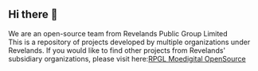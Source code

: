 ## Hi there 👋


We are an open-source team from Revelands Public Group Limited  
This is a repository of projects developed by multiple organizations under Revelands. If you would like to find other projects from Revelands' subsidiary organizations, please visit here:[RPGL Moedigital OpenSource](https://github.com/moedigital)

